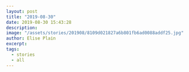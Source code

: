 ```yaml
---
layout: post
title: "2019-08-30"
date: 2019-08-30 15:43:28
description: 
image: "/assets/stories/201908/8109d021827a6b801fb6ad0088addf25.jpg"
author: Elise Plain
excerpt: 
tags: 
  - stories
  - all
---
```



<p></p>

